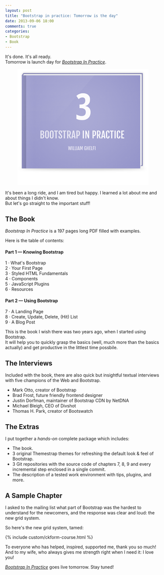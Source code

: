 ```yaml
---
layout: post
title: "Bootstrap in practice: Tomorrow is the day"
date: 2013-09-06 18:00
comments: true
categories:
- Bootstrap
- Book
---
```


It's done. It's all ready.  
Tomorrow is launch day for [*Bootstrap In Practice*](/bootstrap-in-practice).

<figure class="text-center">
<img src="/images/posts/2013-09-06-bootstrap-in-practice-tomorrow/bootstrap-in-practice.png" class="img-responsive display-inline-block" alt="Bootstrap In Practice" />
</figure>

It's been a long ride, and I am tired but happy. I learned a lot about me and about things I didn't know.  
But let's go straight to the important stuff!

## The Book

*Bootstrap In Practice* is a 197 pages long PDF filled with examples.

Here is the table of contents:

#### Part 1 &mdash; Knowing Bootstrap
1 &middot; What's Bootstrap  
2 &middot; Your First Page  
3 &middot; Styled HTML Fundamentals  
4 &middot; Components  
5 &middot; JavaScript Plugins  
6 &middot; Resources

#### Part 2 &mdash; Using Bootstrap
7 &middot; A Landing Page  
8 &middot; Create, Update, Delete, (Hit) List  
9 &middot; A Blog Post

This is the book I wish there was two years ago, when I started using Bootstrap.  
It will help you to quickly grasp the basics (well, much more than the basics actually) and get productive in the littlest time possbile.

## The Interviews

Included with the book, there are also quick but insightful textual interviews with five champions of the Web and Bootstrap.

* Mark Otto, creator of Bootstrap
* Brad Frost, future friendly frontend designer
* Justin Dorfman, maintainer of Bootstrap CDN by NetDNA
* Michael Bleigh, CEO of Divshot
* Thomas H. Park, creator of Bootswatch

## The Extras

I put together a *hands-on* complete package which includes:

* The book.
* 3 original Themestrap themes for refreshing the default look & feel of Bootstrap.
* 3 Git repositories with the source code of chapters 7, 8, 9 and every incremental step enclosed in a single commit.
* The description of a tested work environment with tips, plugins, and more.

## A Sample Chapter

I asked to the mailing list what part of Bootstrap was the hardest to understand for the newcomers, and the response was clear and loud: the new grid system.

So here's the new grid system, tamed:

{% include custom/ckform-course.html %}

To everyone who has helped, inspired, supported me, thank you so much! And to my wife, who always gives me strength right when I need it: I love you!

[*Bootstrap In Practice*](/bootstrap-in-practice) goes live tomorrow. Stay tuned!
